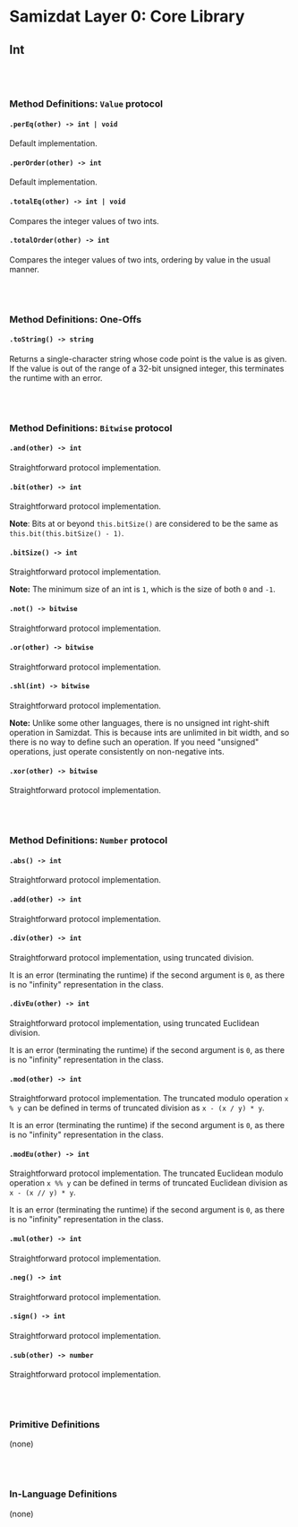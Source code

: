 Samizdat Layer 0: Core Library
==============================

Int
---

<br><br>
### Method Definitions: `Value` protocol

#### `.perEq(other) -> int | void`

Default implementation.

#### `.perOrder(other) -> int`

Default implementation.

#### `.totalEq(other) -> int | void`

Compares the integer values of two ints.

#### `.totalOrder(other) -> int`

Compares the integer values of two ints, ordering by value in the usual
manner.


<br><br>
### Method Definitions: One-Offs

#### `.toString() -> string`

Returns a single-character string whose code point is the
value is as given. If the value is out of the range of a 32-bit
unsigned integer, this terminates the runtime with an error.


<br><br>
### Method Definitions: `Bitwise` protocol

#### `.and(other) -> int`

Straightforward protocol implementation.

#### `.bit(other) -> int`

Straightforward protocol implementation.

**Note**: Bits at or beyond `this.bitSize()` are considered to be the
same as `this.bit(this.bitSize() - 1)`.

#### `.bitSize() -> int`

Straightforward protocol implementation.

**Note:** The minimum size of an int is `1`, which is the size of
both `0` and `-1`.

#### `.not() -> bitwise`

Straightforward protocol implementation.

#### `.or(other) -> bitwise`

Straightforward protocol implementation.

#### `.shl(int) -> bitwise`

Straightforward protocol implementation.

**Note:** Unlike some other languages, there is no unsigned int right-shift
operation in Samizdat. This is because ints are unlimited
in bit width, and so there is no way to define such an operation. If
you need "unsigned" operations, just operate consistently on
non-negative ints.

#### `.xor(other) -> bitwise`

Straightforward protocol implementation.


<br><br>
### Method Definitions: `Number` protocol

#### `.abs() -> int`

Straightforward protocol implementation.

#### `.add(other) -> int`

Straightforward protocol implementation.

#### `.div(other) -> int`

Straightforward protocol implementation, using truncated division.

It is an error (terminating the runtime) if the second argument
is `0`, as there is no "infinity" representation in the class.

#### `.divEu(other) -> int`

Straightforward protocol implementation, using truncated Euclidean division.

It is an error (terminating the runtime) if the second argument
is `0`, as there is no "infinity" representation in the class.

#### `.mod(other) -> int`

Straightforward protocol implementation. The truncated modulo operation
`x % y` can be defined in terms of truncated division as `x - (x / y) * y`.

It is an error (terminating the runtime) if the second argument
is `0`, as there is no "infinity" representation in the class.

#### `.modEu(other) -> int`

Straightforward protocol implementation. The truncated Euclidean modulo
operation `x %% y` can be defined in terms of truncated Euclidean division
as `x - (x // y) * y`.

It is an error (terminating the runtime) if the second argument
is `0`, as there is no "infinity" representation in the class.

#### `.mul(other) -> int`

Straightforward protocol implementation.

#### `.neg() -> int`

Straightforward protocol implementation.

#### `.sign() -> int`

Straightforward protocol implementation.

#### `.sub(other) -> number`

Straightforward protocol implementation.


<br><br>
### Primitive Definitions

(none)


<br><br>
### In-Language Definitions

(none)
